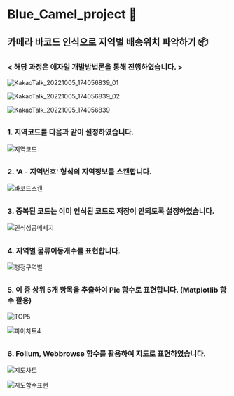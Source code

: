 # Blue_Camel_project 🐫


## 카메라 바코드 인식으로 지역별 배송위치 파악하기 📦



### < 해당 과정은 애자일 개발방법론을 통해 진행하였습니다. >
![KakaoTalk_20221005_174056839_01](https://user-images.githubusercontent.com/109491199/195316452-30849254-c87b-466c-ab54-e3247f4017d8.jpg)

![KakaoTalk_20221005_174056839_02](https://user-images.githubusercontent.com/109491199/195316437-193eb410-7a54-4dec-b040-b003e459e105.jpg)

![KakaoTalk_20221005_174056839](https://user-images.githubusercontent.com/109491199/195316457-4468d6aa-e7cc-4d38-bd90-ac93edb2ab30.jpg)

##
### 1.  지역코드를 다음과 같이 설정하였습니다.

![지역코드](https://user-images.githubusercontent.com/109491199/195052649-ed5a64c2-ac36-4f6b-bb36-bb2c7c832c27.PNG)


##
### 2.  'A - 지역번호' 형식의 지역정보를 스캔합니다.

![바코드스캔](https://user-images.githubusercontent.com/109491199/195047133-a50fdf95-0f3a-4ae0-bed0-d17ed2070ff0.PNG)


##
### 3.  중복된 코드는 이미 인식된 코드로 저장이 안되도록 설정하였습니다.

![인식성공메세지](https://user-images.githubusercontent.com/109491199/195047227-3b0a6414-f744-4538-abfa-3d19168a373a.PNG)


##
### 4.  지역별 물류이동개수를 표현합니다.
![행정구역별](https://user-images.githubusercontent.com/109491199/195047922-69218685-243e-49d2-baf4-e7a014dda448.PNG)


##
### 5.  이 중 상위 5개 항목을 추출하여 Pie 함수로 표현합니다. (Matplotlib 함수 활용)
![TOP5](https://user-images.githubusercontent.com/109491199/195047986-4963c496-8c13-4021-8127-ba6ead3570ef.PNG)

![파이차트4](https://user-images.githubusercontent.com/109491199/195048081-b4570512-86f6-4baf-bd7a-a410299a54f1.PNG)



##
### 6.  Folium, Webbrowse 함수를 활용하여 지도로 표현하였습니다.

![지도차트](https://user-images.githubusercontent.com/109491199/195051757-60f84f9d-1a97-485d-8abc-8fb5b00e7bf7.PNG)

![지도함수표현](https://user-images.githubusercontent.com/109491199/195051834-14321a42-b1fa-4f1f-afde-1e22fb4e5cff.PNG)











